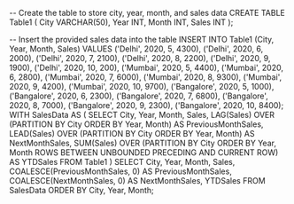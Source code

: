 -- Create the table to store city, year, month, and sales data
CREATE TABLE Table1 (
    City VARCHAR(50),
    Year INT,
    Month INT,
    Sales INT
);

-- Insert the provided sales data into the table
INSERT INTO Table1 (City, Year, Month, Sales) VALUES
('Delhi', 2020, 5, 4300),
('Delhi', 2020, 6, 2000),
('Delhi', 2020, 7, 2100),
('Delhi', 2020, 8, 2200),
('Delhi', 2020, 9, 1900),
('Delhi', 2020, 10, 200),
('Mumbai', 2020, 5, 4400),
('Mumbai', 2020, 6, 2800),
('Mumbai', 2020, 7, 6000),
('Mumbai', 2020, 8, 9300),
('Mumbai', 2020, 9, 4200),
('Mumbai', 2020, 10, 9700),
('Bangalore', 2020, 5, 1000),
('Bangalore', 2020, 6, 2300),
('Bangalore', 2020, 7, 6800),
('Bangalore', 2020, 8, 7000),
('Bangalore', 2020, 9, 2300),
('Bangalore', 2020, 10, 8400);
WITH SalesData AS (
    SELECT
        City,
        Year,
        Month,
        Sales,
        LAG(Sales) OVER (PARTITION BY City ORDER BY Year, Month) AS PreviousMonthSales,
        LEAD(Sales) OVER (PARTITION BY City ORDER BY Year, Month) AS NextMonthSales,
        SUM(Sales) OVER (PARTITION BY City ORDER BY Year, Month ROWS BETWEEN UNBOUNDED PRECEDING AND CURRENT ROW) AS YTDSales
    FROM
        Table1
)
SELECT
    City,
    Year,
    Month,
    Sales,
    COALESCE(PreviousMonthSales, 0) AS PreviousMonthSales,
    COALESCE(NextMonthSales, 0) AS NextMonthSales,
    YTDSales
FROM
    SalesData
ORDER BY
    City, Year, Month;
